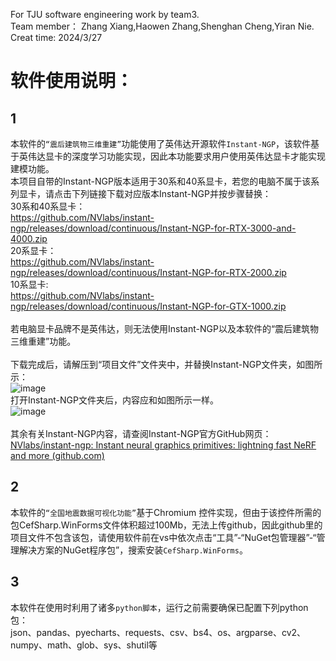 For TJU software engineering work by team3.\
Team member： Zhang Xiang,Haowen Zhang,Shenghan Cheng,Yiran Nie.\
Creat time: 2024/3/27

# 软件使用说明：
## 1
本软件的`“震后建筑物三维重建”`功能使用了英伟达开源软件`Instant-NGP`，该软件基于英伟达显卡的深度学习功能实现，因此本功能要求用户使用英伟达显卡才能实现建模功能。\
本项目自带的Instant-NGP版本适用于30系和40系显卡，若您的电脑不属于该系列显卡，请点击下列链接下载对应版本Instant-NGP并按步骤替换：\
30系和40系显卡：\
https://github.com/NVlabs/instant-ngp/releases/download/continuous/Instant-NGP-for-RTX-3000-and-4000.zip \
20系显卡：\
https://github.com/NVlabs/instant-ngp/releases/download/continuous/Instant-NGP-for-RTX-2000.zip \
10系显卡:\
https://github.com/NVlabs/instant-ngp/releases/download/continuous/Instant-NGP-for-GTX-1000.zip \
\
若电脑显卡品牌不是英伟达，则无法使用Instant-NGP以及本软件的“震后建筑物三维重建”功能。\
\
下载完成后，请解压到“项目文件”文件夹中，并替换Instant-NGP文件夹，如图所示：\
 ![image](https://github.com/lcBreathe/team3_work/assets/165003424/cf33bd2a-a618-4b9c-be51-c8c4774dd7ca) \
打开Instant-NGP文件夹后，内容应和如图所示一样。\
 ![image](https://github.com/lcBreathe/team3_work/assets/165003424/2d70032e-c631-49ad-803e-08a56171f59c) \
\
其余有关Instant-NGP内容，请查阅Instant-NGP官方GitHub网页：\
[NVlabs/instant-ngp: Instant neural graphics primitives: lightning fast NeRF and more (github.com)](https://github.com/NVlabs/instant-ngp)

## 2
本软件的`“全国地震数据可视化功能”`基于Chromium 控件实现，但由于该控件所需的包CefSharp.WinForms文件体积超过100Mb，无法上传github，因此github里的项目文件不包含该包，请使用软件前在vs中依次点击“工具”-“NuGet包管理器”-“管理解决方案的NuGet程序包”，搜索安装`CefSharp.WinForms`。

## 3
本软件在使用时利用了诸多`python脚本`，运行之前需要确保已配置下列python包：\
json、pandas、pyecharts、requests、csv、bs4、os、argparse、cv2、numpy、math、glob、sys、shutil等
